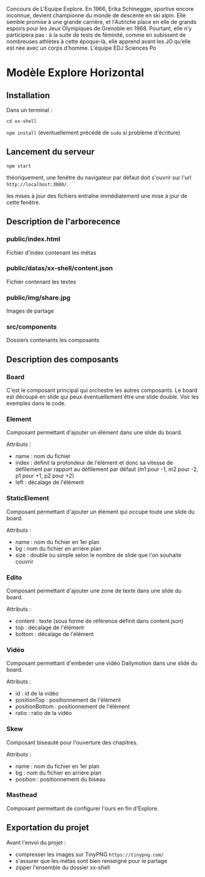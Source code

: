 Concours de L'Equipe Explore.
En 1966, Erika Schinegger, sportive encore inconnue, devient championne du monde de descente en ski alpin. Elle semble promise à une grande carrière, et l'Autriche place en elle de grands espoirs pour les Jeux Olympiques de Grenoble en 1968. Pourtant, elle n’y participera pas : à la suite de tests de féminité, comme en subissent de nombreuses athlètes à cette époque-là, elle apprend avant les JO qu’elle est née avec un corps d’homme. 
L'équipe EDJ Sciences Po

# Modèle Explore Horizontal

## Installation

Dans un terminal : 

`cd xx-shell`

`npm install` (éventuellement précédé de `sudo` si problème d'écriture)

## Lancement du serveur

`npm start`

théoriquement, une fenêtre du navigateur par défaut doit s'ouvrir sur l'url `http://localhost:3000/`.

les mises à jour des fichiers entraîne immédiatement une mise à jour de cette fenêtre.

## Description de l'arborecence


### public/index.html

Fichier d'index contenant les métas


### public/datas/xx-shell/content.json

Fichier contenant les textes


### public/img/share.jpg

Images de partage


### src/components

Dossiers contenants les composants


## Description des composants

### Board

C'est le composant principal qui orchestre les autres composants. Le board est découpé en slide qui peux éventuellement être une slide double. Voir les exemples dans le code.

### Element

Composant permettant d'ajouter un élément dans une slide du board.

Attributs : 
- name : nom du fichier
- index : définit la profondeur de l'élément et donc sa vitesse de défilement par rapport au défilement par défaut (m1 pour -1, m2 pour -2, p1 pour +1, p2 pour +2)
- left : décalage de l'élément

### StaticElement

Composant permettant d'ajouter un élément qui occupe toute une slide du board.

Attributs : 
- name : nom du fichier en 1er plan
- bg : nom du fichier en arrière plan
- size : double ou simple selon le nombre de slide que l'on souhaite couvrir

### Edito

Composant permettant d'ajouter une zone de texte dans une slide du board.

Attributs : 
- content : texte (sous forme de référence définit dans content.json)
- top : décalage de l'élément
- bottom : décalage de l'élément

### Vidéo

Composant permettant d'embeder une vidéo Dailymotion dans une slide du board.

Attributs :
- id : id de la vidéo
- positionTop : positionnement de l'élément
- positionBottom : positionnement de l'élément
- ratio : ratio de la vidéo

### Skew

Composant biseauté pour l'ouverture des chapitres.

Attributs :
- name : nom du fichier en 1er plan
- bg : nom du fichier en arrière plan
- position : positionnement du biseau


### Masthead

Composant permettant de configurer l'ours en fin d'Explore.


## Exportation du projet

Avant l'envoi du projet :

- compresser les images sur TinyPNG `https://tinypng.com/`
- s'assurer que les métas sont bien renseigné pour le partage
- zipper l'ensemble du dossier xx-shell


